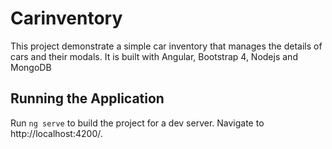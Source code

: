 # Carinventory
This project demonstrate a simple car inventory that manages the details of cars and their modals. It is built with Angular, Bootstrap 4, Nodejs and MongoDB

## Running the Application

Run `ng serve` to build the project for a dev server. Navigate to http://localhost:4200/.
